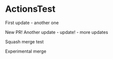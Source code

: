 # ActionsTest

First update - another one

New PR! Another update - update! - more updates

Squash merge test

Experimental merge
